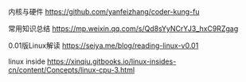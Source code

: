 内核与硬件
https://github.com/yanfeizhang/coder-kung-fu

常用知识总结
https://mp.weixin.qq.com/s/Qd8sYyNCrYJ3_hxC9RZgag


0.01版Linux解读
https://seiya.me/blog/reading-linux-v0.01

linux inside
https://xinqiu.gitbooks.io/linux-insides-cn/content/Concepts/linux-cpu-3.html